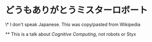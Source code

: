 # どうもありがとうミスターロボート

<p class="small">\* I don't speak Japanese. This was copy/pasted from Wikipedia</p>
<p class="small">** This is a talk about <em>Cognitive Computing</em>, not robots or Styx</p>
